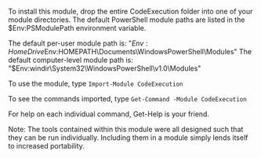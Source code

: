 ﻿To install this module, drop the entire CodeExecution folder into one of your module directories. The default PowerShell module paths are listed in the $Env:PSModulePath environment variable.

The default per-user module path is: "$Env:HomeDrive$Env:HOMEPATH\Documents\WindowsPowerShell\Modules"
The default computer-level module path is: "$Env:windir\System32\WindowsPowerShell\v1.0\Modules"

To use the module, type `Import-Module CodeExecution`

To see the commands imported, type `Get-Command -Module CodeExecution`

For help on each individual command, Get-Help is your friend.

Note: The tools contained within this module were all designed such that they can be run individually. Including them in a module simply lends itself to increased portability.